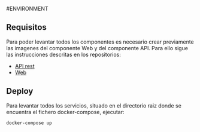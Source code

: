 #ENVIRONMENT

## Requisitos
Para poder levantar todos los componentes es necesario crear previamente las imagenes del componente Web y del componente API. Para ello sigue las
instrucciones descritas en los repositorios:

* [API rest](https://bitbucket.org/colmos-brujula/searcher-api/src/master/)
* [Web](https://bitbucket.org/colmos-brujula/searcher/src/master/) 

## Deploy
Para levantar todos los servicios, situado en el directorio raiz donde se encuentra el fichero docker-compose, ejecutar:

```bash
docker-compose up
```
